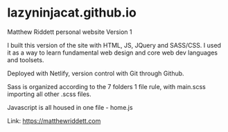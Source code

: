 # lazyninjacat.github.io

Matthew Riddett personal website
Version 1

I built this version of the site with HTML, JS, JQuery and SASS/CSS. I used it as a way to learn fundamental web design and core web dev languages and toolsets.

Deployed with Netlify, version control with Git through Github.

Sass is organized according to the 7 folders 1 file rule, with main.scss importing all other .scss files.

Javascript is all housed in one file - home.js

Link: https://matthewriddett.com
